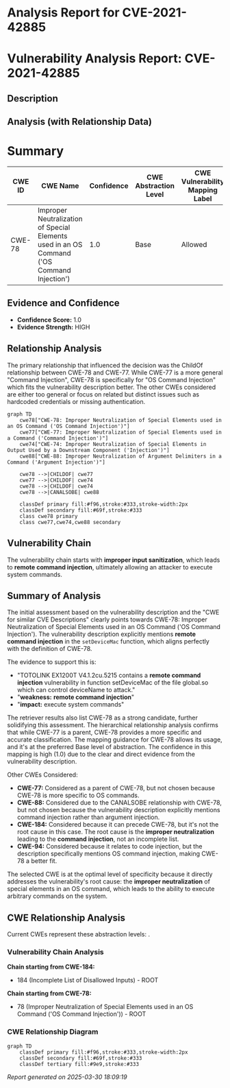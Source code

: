# Analysis Report for CVE-2021-42885

# Vulnerability Analysis Report: CVE-2021-42885

## Description



## Analysis (with Relationship Data)

# Summary
| CWE ID | CWE Name | Confidence | CWE Abstraction Level | CWE Vulnerability Mapping Label | CWE-Vulnerability Mapping Notes |
|---|---|---|---|---|---|
| CWE-78 | Improper Neutralization of Special Elements used in an OS Command ('OS Command Injection') | 1.0 | Base | Allowed | Primary CWE |

## Evidence and Confidence

*   **Confidence Score:** 1.0
*   **Evidence Strength:** HIGH

## Relationship Analysis
The primary relationship that influenced the decision was the ChildOf relationship between CWE-78 and CWE-77. While CWE-77 is a more general "Command Injection", CWE-78 is specifically for "OS Command Injection" which fits the vulnerability description better. The other CWEs considered are either too general or focus on related but distinct issues such as hardcoded credentials or missing authentication.

```mermaid
graph TD
    cwe78["CWE-78: Improper Neutralization of Special Elements used in an OS Command ('OS Command Injection')"]
    cwe77["CWE-77: Improper Neutralization of Special Elements used in a Command ('Command Injection')"]
    cwe74["CWE-74: Improper Neutralization of Special Elements in Output Used by a Downstream Component ('Injection')"]
    cwe88["CWE-88: Improper Neutralization of Argument Delimiters in a Command ('Argument Injection')"]
    
    cwe78 -->|CHILDOF| cwe77
    cwe77 -->|CHILDOF| cwe74
    cwe78 -->|CHILDOF| cwe74
    cwe78 -->|CANALSOBE| cwe88
    
    classDef primary fill:#f96,stroke:#333,stroke-width:2px
    classDef secondary fill:#69f,stroke:#333
    class cwe78 primary
    class cwe77,cwe74,cwe88 secondary
```

## Vulnerability Chain
The vulnerability chain starts with **improper input sanitization**, which leads to **remote command injection**, ultimately allowing an attacker to execute system commands.

## Summary of Analysis
The initial assessment based on the vulnerability description and the "CWE for similar CVE Descriptions" clearly points towards CWE-78: Improper Neutralization of Special Elements used in an OS Command ('OS Command Injection'). The vulnerability description explicitly mentions **remote command injection** in the `setDeviceMac` function, which aligns perfectly with the definition of CWE-78.

The evidence to support this is:
- "TOTOLINK EX1200T V4.1.2cu.5215 contains a **remote command injection** vulnerability in function setDeviceMac of the file global.so which can control deviceName to attack."
- "**weakness:** **remote command injection**"
- "**impact:** execute system commands"

The retriever results also list CWE-78 as a strong candidate, further solidifying this assessment. The hierarchical relationship analysis confirms that while CWE-77 is a parent, CWE-78 provides a more specific and accurate classification. The mapping guidance for CWE-78 allows its usage, and it's at the preferred Base level of abstraction. The confidence in this mapping is high (1.0) due to the clear and direct evidence from the vulnerability description.

Other CWEs Considered:

*   **CWE-77:** Considered as a parent of CWE-78, but not chosen because CWE-78 is more specific to OS commands.
*   **CWE-88:** Considered due to the CANALSOBE relationship with CWE-78, but not chosen because the vulnerability description explicitly mentions command injection rather than argument injection.
*   **CWE-184:** Considered because it can precede CWE-78, but it's not the root cause in this case. The root cause is the **improper neutralization** leading to the **command injection**, not an incomplete list.
*   **CWE-94:** Considered because it relates to code injection, but the description specifically mentions OS command injection, making CWE-78 a better fit.

The selected CWE is at the optimal level of specificity because it directly addresses the vulnerability's root cause: the **improper neutralization** of special elements in an OS command, which leads to the ability to execute arbitrary commands on the system.


## CWE Relationship Analysis

Current CWEs represent these abstraction levels: .


### Vulnerability Chain Analysis

**Chain starting from CWE-184:**
- 184 (Incomplete List of Disallowed Inputs) - ROOT


**Chain starting from CWE-78:**
- 78 (Improper Neutralization of Special Elements used in an OS Command ('OS Command Injection')) - ROOT



### CWE Relationship Diagram

```mermaid
graph TD
    classDef primary fill:#f96,stroke:#333,stroke-width:2px
    classDef secondary fill:#69f,stroke:#333
    classDef tertiary fill:#9e9,stroke:#333
```



*Report generated on 2025-03-30 18:09:19*
